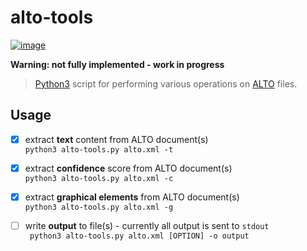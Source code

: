 # alto-tools

[![image](https://travis-ci.org/cneud/alto-tools.svg?branch=master)](https://travis-ci.org/cneud/alto-tools)

**Warning: not fully implemented - work in progress**

> [Python3](https://www.python.org/) script for performing various operations on [ALTO](http://www.loc.gov/standards/alto/) files.

## Usage

- [x] extract **text** content from ALTO document(s)  
`python3 alto-tools.py alto.xml -t`

- [x] extract **confidence** score from ALTO document(s)  
`python3 alto-tools.py alto.xml -c`

- [x] extract **graphical elements** from ALTO document(s)  
`python3 alto-tools.py alto.xml -g`

- [ ] write **output** to file(s) - currently all output is sent to `stdout`   
` python3 alto-tools.py alto.xml [OPTION] -o output`
